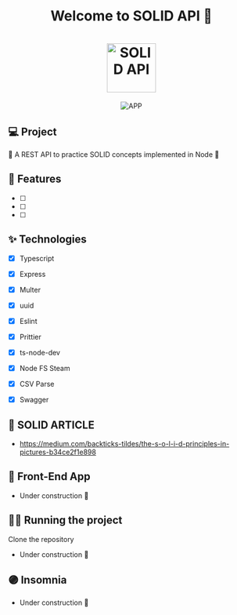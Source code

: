 

<h1 align="center">
  Welcome to SOLID API 👋
</h1>
<h1 align="center">
 <img alt="SOLID API" height="100" title="" src="https://i.imgur.com/lQLVGc8.png" />
</h1>

<p align="center">

 <img src="https://i.imgur.com/AmZSg0D.png" alt="APP"/>
</p>



## 💻 Project
  🤖 A REST API to practice SOLID concepts implemented in Node 💪

## 🔨 Features

- [ ] 
- [ ] 
- [ ] 

## ✨ Technologies

- [X] Typescript
- [X] Express
- [X] Multer
- [X] uuid
- [X] Eslint
- [X] Prittier
- [X] ts-node-dev
- [X] Node FS Steam
- [X] CSV Parse
- [X] Swagger


## 🤖 SOLID ARTICLE

- https://medium.com/backticks-tildes/the-s-o-l-i-d-principles-in-pictures-b34ce2f1e898

## 🔖 Front-End App

- Under construction 🚧

## 🏃‍♂️ Running the project

Clone the repository

- Under construction 🚧

## 🟣 Insomnia

- Under construction 🚧

 
